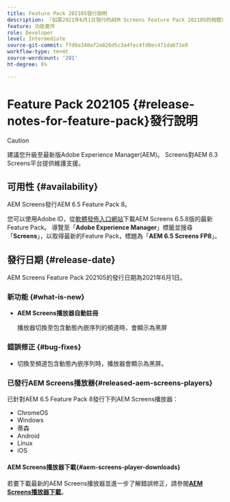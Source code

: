 ```yaml
---
title: Feature Pack 202105發行說明
description: 「如需2021年6月1日發行的AEM Screens Feature Pack 202105的相關資訊，請詳閱本頁。」
feature: 功能套件
role: Developer
level: Intermediate
source-git-commit: ffd8a340af2e826d5c3a4fec4fd0ec471da671e8
workflow-type: tm+mt
source-wordcount: '201'
ht-degree: 6%

---
```


# Feature Pack 202105 {#release-notes-for-feature-pack}發行說明

>[!CAUTION]
>建議您升級至最新版Adobe Experience Manager(AEM)。 Screens對AEM 6.3 Screens平台提供維護支援。

## 可用性 {#availability}

AEM Screens發行AEM 6.5 Feature Pack 8。

您可以使用Adobe ID，從[軟體發佈入口網站](https://experience.adobe.com/#/downloads/content/software-distribution/en/aem.html)下載AEM Screens 6.5.8版的最新Feature Pack。 導覽至「**Adobe Experience Manager**」標籤並搜尋「**Screens**」，以取得最新的Feature Pack，標題為「**AEM 6.5 Screens FP8**」。

## 發行日期 {#release-date}

AEM Screens Feature Pack 202105的發行日期為2021年6月1日。

### 新功能 {#what-is-new}

* **AEM Screens播放器自動註冊**

   播放器切換至包含動態內嵌序列的頻道時，會顯示為黑屏

### 錯誤修正 {#bug-fixes}

* 切換至頻道包含動態內嵌序列時，播放器會顯示為黑屏。



### 已發行AEM Screens播放器{#released-aem-screens-players}

已針對AEM 6.5 Feature Pack 8發行下列AEM Screens播放器：

* ChromeOS
* Windows
* 蒂森
* Android
* Linux
* iOS

#### AEM Screens播放器下載{#aem-screens-player-downloads}

若要下載最新的AEM Screens播放器並進一步了解錯誤修正，請參閱&#x200B;**[AEM Screens播放器下載](https://download.macromedia.com/screens/index.html)**。
